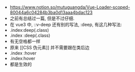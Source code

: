 - https://www.notion.so/mutuguangda/Vue-Loader-scoped-80044a6c04284b3ba0d13aaa4bdac123
- 之前有总结过一篇, 但是不过仔细.
- 在 vue3 中, ::v-deep 还有别的写法, :deep, 有这几种写法:
- .index:deep(.class)
- .index :deep(.class)
- 有无空格都一样
- 原来 [[CSS 伪元素]] 并不需要跟在类后边
- .index :hover
- .index:hover
- 都是生效的